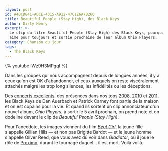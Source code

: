 ```yaml
---
layout: post
id: A40CD841-ADCE-4315-A912-47C1E6A7B260
title: Beautiful People (Stay High), des Black Keys
author: Dirty Henry
excerpt: >-
  Le clip du titre Beautiful People (Stay High) des Black Keys, pourquoi on les
  aime pour toujours et sortie prochaine de leur album Ohio Players.
category: Chanson du jour
tags:
  - The Black Keys
---
```


{% youtube iWz9H3MPgqI %}

Dans les groupes qui nous accompagnent depuis de longues années, il y a ceux
qu'on est OK d'abandonner, et ceux auxquels on reste viscéralement attachés
malgré les trop long silences, les infidélités ou les déceptions.

Des [concerts excellents][1], des présences dans nos tops [2008][2], [2010][3]
et [2011][4], les Black Keys de Dan Auerbach et Patrick Carney font partie de la
maison et on est copains pour la vie. Et quand ils sortent un clip annonciateur
d'un nouvel album, _Ohio Players_, à sortir le 5 avril prochain, on prend note
et on dodeline devant le clip de _Beautiful People (Stay High)_.

Pour l'anecdote, les images viennent du film [_Beat Girl_][5], la jeune fille
s'appelle Gillian Hills — et non pas Brigitte Bardot — et le jeune homme
s'appelle Oliver Reed, que vous avez dû voir dans _Gladiator_, où il joue le
rôle de [Proximo][6], durant le tournage duquel… il est mort. Voilà voilà.

[1]: https://www.deadrooster.org/black-keys-bataclan-attack-and-release/
[2]: https://www.deadrooster.org/top-musique-2008/
[3]: https://www.deadrooster.org/top-musique-2010/
[4]: https://www.deadrooster.org/top-musique-2011/
[5]: https://en.wikipedia.org/wiki/Beat_Girl
[6]: https://www.google.com/search?q=proximo+gladiator+oliver+reed&tbm=isch
